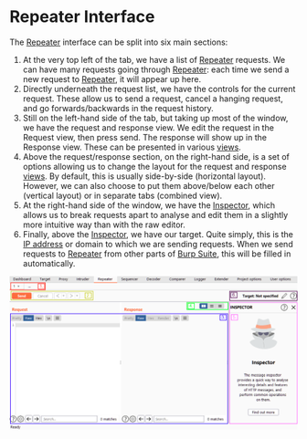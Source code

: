 # Repeater Interface

The [Repeater](Repeater.md) interface can be split into six main sections:
1.  At the very top left of the tab, we have a list of [Repeater](Repeater.md) requests. We can have many requests going through [Repeater](Repeater.md): each time we send a new request to [Repeater](Repeater.md), it will appear up here.
2.  Directly underneath the request list, we have the controls for the current request. These allow us to send a request, cancel a hanging request, and go forwards/backwards in the request history.
3.  Still on the left-hand side of the tab, but taking up most of the window, we have the request and response view. We edit the request in the Request view, then press send. The response will show up in the Response view. These can be presented in various [views](views.md).
4.  Above the request/response section, on the right-hand side, is a set of options allowing us to change the layout for the request and response [views](views.md). By default, this is usually side-by-side (horizontal layout). However, we can also choose to put them above/below each other (vertical layout) or in separate tabs (combined view).
5.  At the right-hand side of the window, we have the [Inspector](../Inspector.md), which allows us to break requests apart to analyse and edit them in a slightly more intuitive way than with the raw editor.
6.  Finally, above the [Inspector](../Inspector.md), we have our target. Quite simply, this is the [IP address](../../../../../../networking/IP%20address.md) or domain to which we are sending requests. When we send requests to [Repeater](Repeater.md) from other parts of [Burp Suite](../../Burp%20Suite.md), this will be filled in automatically.

![interface](assets/images/interface.png)